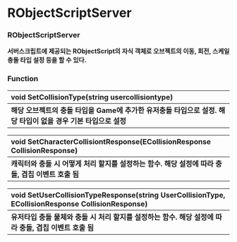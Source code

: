 # RObjectScriptServer



### **RObjectScriptServer**

**서버스크립트에 제공되는 RObjectScript의 자식 객체로 오브젝트의 이동, 회전, 스케일 충돌 타입 설정 등을 할 수 있다.**  


### **Function**

| **void SetCollisionType\(string usercollisiontype\)** |
| :--- |
| **해당 오브젝트의 충돌 타입을 Game에 추가한 유저충돌 타입으로 설정. 해당 타입이 없을 경우 기본 타입으로 설정** |

| **void SetCharacterCollisiontResponse\(ECollisionResponse CollisionResponse\)** |
| :--- |
| **캐릭터와 충돌 시 어떻게 처리 할지를 설정하는 함수. 해당 설정에 따라 충돌, 겹칩 이벤트 호출 됨** |

| **void SetUserCollisionTypeResponse\(string UserCollisionType, ECollisionResponse CollisionResponse\)** |
| :--- |
| **유저타입 충돌 물체와 충돌 시 처리 할지를 설정하는 함수. 해당 설정에 따라 충돌, 겹칩 이벤트 호출 됨** |

